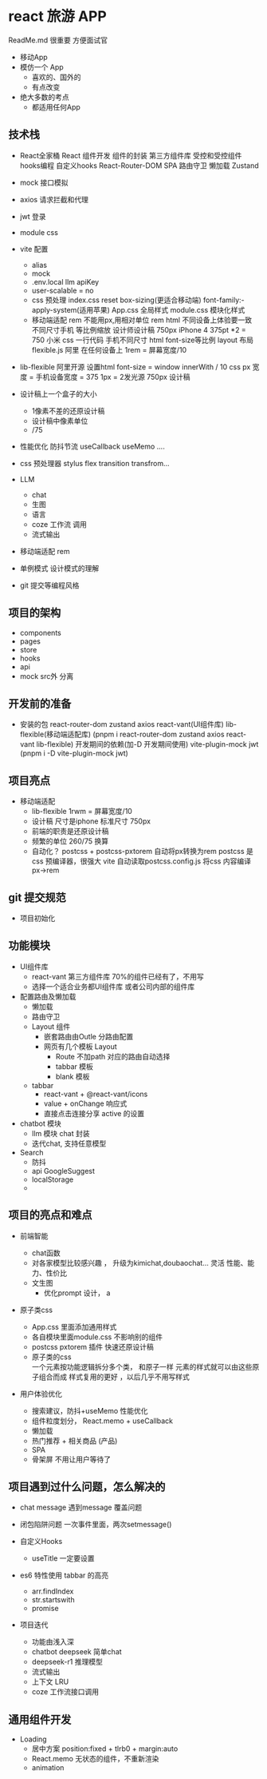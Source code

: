 # react  旅游 APP
ReadMe.md  很重要  方便面试官

- 移动App
- 模仿一个 App
    - 喜欢的、国外的
    - 有点改变
- 绝大多数的考点
    - 都适用任何App

## 技术栈
- React全家桶
   React 组件开发
   组件的封装
   第三方组件库
   受控和受控组件
   hooks编程  自定义hooks 
   React-Router-DOM
        SPA
        路由守卫
        懒加载
   Zustand
- mock 接口模拟
- axios 请求拦截和代理
- jwt 登录 
- module css
- vite 配置
    - alias
    - mock
    - .env.local
    llm apiKey
    - user-scalable = no
    - css 预处理
        index.css  reset
        box-sizing(更适合移动端)  font-family:-apply-system(适用苹果)
        App.css   全局样式
        module.css 模块化样式
    - 移动端适配 rem
        不能用px,用相对单位 rem html
        不同设备上体验要一致
        不同尺寸手机  等比例缩放
        设计师设计稿  750px iPhone 4   375pt *2 = 750
        小米
        css 一行代码   手机不同尺寸  html font-size等比例
        layout 布局
        flexible.js 阿里  在任何设备上
        1rem = 屏幕宽度/10
- lib-flexible
    阿里开源
    设置html font-size = window
    innerWith / 10
    css px 宽度 = 手机设备宽度 = 375
    1px = 2发光源
    750px 设计稿
- 设计稿上一个盒子的大小
    - 1像素不差的还原设计稿
    - 设计稿中像素单位
    - /75



- 性能优化
   防抖节流
   useCallback useMemo .... 
- css 预处理器  stylus
    flex transition transfrom...
- LLM
    - chat
    - 生图
    - 语言
    - coze  工作流 调用
    - 流式输出
- 移动端适配
   rem 
- 单例模式  设计模式的理解
- git 提交等编程风格


## 项目的架构
- components
- pages
- store
- hooks
- api
- mock src外 分离


## 开发前的准备
- 安装的包
    react-router-dom  zustand axios
    react-vant(UI组件库) lib-flexible(移动端适配库)
    (pnpm i react-router-dom zustand axios react-vant lib-flexible)
    开发期间的依赖(加-D 开发期间使用)
    vite-plugin-mock  jwt 
    (pnpm i -D vite-plugin-mock jwt)


## 项目亮点
- 移动端适配
    - lib-flexible  1rwm = 屏幕宽度/10
    - 设计稿 尺寸是iphone 标准尺寸 750px
    - 前端的职责是还原设计稿
    - 频繁的单位  260/75 换算 
    - 自动化？ 
        postcss + postcss-pxtorem  自动将px转换为rem
        postcss 是css 预编译器，很强大
        vite 自动读取postcss.config.js 将css 内容编译
        px->rem
## git 提交规范
- 项目初始化

## 功能模块
- UI组件库
    - react-vant  第三方组件库  70%的组件已经有了，不用写
    - 选择一个适合业务都UI组件库 或者公司内部的组件库
- 配置路由及懒加载
    - 懒加载
    - 路由守卫
    - Layout 组件
        - 嵌套路由由Outle 分路由配置
        - 网页有几个模板 Layout
             - Route 不加path 对应的路由自动选择
             - tabbar 模板
             - blank 模板
    - tabbar
        - react-vant + @react-vant/icons
        - value + onChange 响应式
        - 直接点击连接分享 active 的设置
- chatbot 模块
    - llm 模块 chat 封装
    - 迭代chat, 支持任意模型
- Search
    - 防抖
    - api
        GoogleSuggest
    - localStorage
    - 

## 项目的亮点和难点
- 前端智能
    - chat函数
    - 对各家模型比较感兴趣 ， 升级为kimichat,doubaochat...  灵活
            性能、能力、性价比
    - 文生图
        - 优化prompt 设计，  a
            
- 原子类css
    - App.css  里面添加通用样式
    - 各自模块里面module.css 不影响别的组件
    - postcss  pxtorem 插件 快速还原设计稿
    - 原子类的css   
            一个元素按功能逻辑拆分多个类， 和原子一样
            元素的样式就可以由这些原子组合而成
            样式复用的更好 ，以后几乎不用写样式           

- 用户体验优化
    - 搜索建议，防抖+useMemo 性能优化
    - 组件粒度划分，
        React.memo + useCallback 
    - 懒加载
    - 热门推荐 +  相关商品 (产品)
    - SPA
    - 骨架屏 不用让用户等待了




## 项目遇到过什么问题，怎么解决的
- chat message 遇到message 覆盖问题 
- 闭包陷阱问题
    一次事件里面，两次setmessage()

- 自定义Hooks
    - useTitle
    一定要设置

- es6 特性使用
    tabbar 的高亮
    - arr.findIndex
    - str.startswith
    - promise

- 项目迭代
    - 功能由浅入深
    - chatbot deepseek 简单chat
    - deepseek-r1 推理模型
    - 流式输出
    - 上下文 LRU
    - coze 工作流接口调用 

## 通用组件开发
- Loading
    - 居中方案
        position:fixed + tlrb0 + margin:auto
   - React.memo  无状态的组件，不重新渲染
   - animation